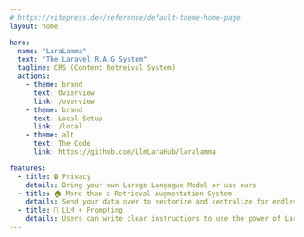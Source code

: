 ```yaml
---
# https://vitepress.dev/reference/default-theme-home-page
layout: home

hero:
  name: "LaraLamma"
  text: "The Laravel R.A.G System"
  tagline: CRS (Content Retreival System)
  actions:
    - theme: brand
      text: Ovierview
      link: /overview
    - theme: brand
      text: Local Setup
      link: /local
    - theme: alt
      text: The Code
      link: https://github.com/LlmLaraHub/laralamma

features:
  - title: 🔒 Privacy
    details: Bring your own Larage Langague Model or use ours
  - title: 🏠 More than a Retrieval Augmentation System 
    details: Send your data over to vectorize and centralize for endless uses
  - title: 💪 LLM + Prompting
    details: Users can write clear instructions to use the power of Large Language Models
---
```


